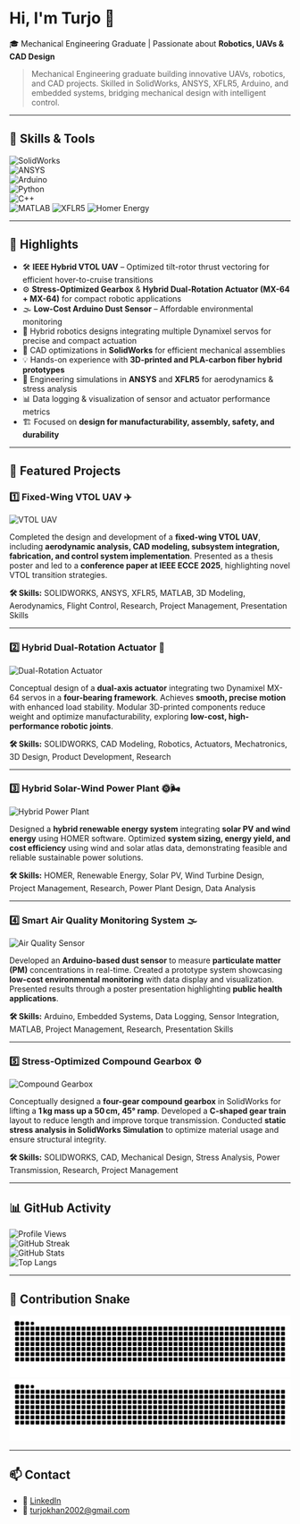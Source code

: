 # Hi, I'm Turjo 👋

🎓 Mechanical Engineering Graduate | Passionate about **Robotics, UAVs & CAD Design**  

> Mechanical Engineering graduate building innovative UAVs, robotics, and CAD projects. Skilled in SolidWorks, ANSYS, XFLR5, Arduino, and embedded systems, bridging mechanical design with intelligent control.

---

## 🔹 Skills & Tools  

![SolidWorks](https://img.shields.io/badge/SolidWorks-FF0000?style=for-the-badge&logo=dassaultsystemes&logoColor=white)  
![ANSYS](https://img.shields.io/badge/ANSYS-FFB71B?style=for-the-badge&logo=ansys&logoColor=black)  
![Arduino](https://img.shields.io/badge/Arduino-00979D?style=for-the-badge&logo=arduino&logoColor=white)  
![Python](https://img.shields.io/badge/Python-3776AB?style=for-the-badge&logo=python&logoColor=white)  
![C++](https://img.shields.io/badge/C++-00599C?style=for-the-badge&logo=cplusplus&logoColor=white)  
![MATLAB](https://img.shields.io/badge/MATLAB-FF7300?style=for-the-badge&logo=matlab&logoColor=white)
![XFLR5](https://img.shields.io/badge/XFLR5-007ACC?style=for-the-badge)
![Homer Energy](https://img.shields.io/badge/Homer_Energy-FF6600?style=for-the-badge)


---


## 🔹 Highlights
- 🛠 **IEEE Hybrid VTOL UAV** – Optimized tilt-rotor thrust vectoring for efficient hover-to-cruise transitions  
- ⚙️ **Stress-Optimized Gearbox** & **Hybrid Dual-Rotation Actuator (MX-64 + MX-64)** for compact robotic applications  
- 🌫️ **Low-Cost Arduino Dust Sensor** – Affordable environmental monitoring  
- 🤖 Hybrid robotics designs integrating multiple Dynamixel servos for precise and compact actuation  
- 📐 CAD optimizations in **SolidWorks** for efficient mechanical assemblies  
- 💡 Hands-on experience with **3D-printed and PLA-carbon fiber hybrid prototypes**  
- 🧮 Engineering simulations in **ANSYS** and **XFLR5** for aerodynamics & stress analysis  
- 📊 Data logging & visualization of sensor and actuator performance metrics  
- 🏗️ Focused on **design for manufacturability, assembly, safety, and durability**  

---

## 📌 Featured Projects

### 1️⃣ Fixed-Wing VTOL UAV ✈️
![VTOL UAV](https://raw.githubusercontent.com/mdlaisurrahmankhanturjo/vtol-uav/main/images/vtol_uav_render.png)

Completed the design and development of a **fixed-wing VTOL UAV**, including **aerodynamic analysis, CAD modeling, subsystem integration, fabrication, and control system implementation**. Presented as a thesis poster and led to a **conference paper at IEEE ECCE 2025**, highlighting novel VTOL transition strategies.

**🛠 Skills:** SOLIDWORKS, ANSYS, XFLR5, MATLAB, 3D Modeling, Aerodynamics, Flight Control, Research, Project Management, Presentation Skills  

---

### 2️⃣ Hybrid Dual-Rotation Actuator 🤖
![Dual-Rotation Actuator](https://raw.githubusercontent.com/mdlaisurrahmankhanturjo/dual-rotation-actuator/main/images/dual_rotation_actuator.png)

Conceptual design of a **dual-axis actuator** integrating two Dynamixel MX-64 servos in a **four-bearing framework**. Achieves **smooth, precise motion** with enhanced load stability. Modular 3D-printed components reduce weight and optimize manufacturability, exploring **low-cost, high-performance robotic joints**.

**🛠 Skills:** SOLIDWORKS, CAD Modeling, Robotics, Actuators, Mechatronics, 3D Design, Product Development, Research  

---

### 3️⃣ Hybrid Solar-Wind Power Plant 🌞🌬️
![Hybrid Power Plant](https://raw.githubusercontent.com/mdlaisurrahmankhanturjo/hybrid-solar-wind-plant/main/images/hybrid_power_plant.png)

Designed a **hybrid renewable energy system** integrating **solar PV and wind energy** using HOMER software. Optimized **system sizing, energy yield, and cost efficiency** using wind and solar atlas data, demonstrating feasible and reliable sustainable power solutions.

**🛠 Skills:** HOMER, Renewable Energy, Solar PV, Wind Turbine Design, Project Management, Research, Power Plant Design, Data Analysis  

---

### 4️⃣ Smart Air Quality Monitoring System 🌫️
![Air Quality Sensor](https://raw.githubusercontent.com/mdlaisurrahmankhanturjo/arduino-air-quality/main/images/air_quality_sensor.png)

Developed an **Arduino-based dust sensor** to measure **particulate matter (PM)** concentrations in real-time. Created a prototype system showcasing **low-cost environmental monitoring** with data display and visualization. Presented results through a poster presentation highlighting **public health applications**.

**🛠 Skills:** Arduino, Embedded Systems, Data Logging, Sensor Integration, MATLAB, Project Management, Research, Presentation Skills  

---

### 5️⃣ Stress-Optimized Compound Gearbox ⚙️
![Compound Gearbox](https://raw.githubusercontent.com/mdlaisurrahmankhanturjo/compound-gearbox/main/images/compound_gearbox.png)

Conceptually designed a **four-gear compound gearbox** in SolidWorks for lifting a **1 kg mass up a 50 cm, 45° ramp**. Developed a **C-shaped gear train** layout to reduce length and improve torque transmission. Conducted **static stress analysis in SolidWorks Simulation** to optimize material usage and ensure structural integrity.

**🛠 Skills:** SOLIDWORKS, CAD, Mechanical Design, Stress Analysis, Power Transmission, Research, Project Management  



---


## 📊 GitHub Activity  

![Profile Views](https://komarev.com/ghpvc/?username=mdlaisurrahmankhanturjo&style=for-the-badge)  
![GitHub Streak](https://streak-stats.demolab.com?user=mdlaisurrahmankhanturjo&theme=tokyonight&hide_border=true&border_radius=10)  
![GitHub Stats](https://github-readme-stats.vercel.app/api?username=mdlaisurrahmankhanturjo&show_icons=true&theme=tokyonight)  
![Top Langs](https://github-readme-stats.vercel.app/api/top-langs/?username=mdlaisurrahmankhanturjo&layout=compact&theme=tokyonight)  

---

## 🐍 Contribution Snake  

![GitHub Snake Light](https://raw.githubusercontent.com/mdlaisurrahmankhanturjo/mdlaisurrahmankhanturjo/main/images/github-contribution-grid-snake.svg#gh-light-mode-only)  
![GitHub Snake Dark](https://raw.githubusercontent.com/mdlaisurrahmankhanturjo/mdlaisurrahmankhanturjo/main/images/github-contribution-grid-snake-dark.svg#gh-dark-mode-only)

---

## 📫 Contact  

- 💼 [LinkedIn](https://www.linkedin.com/in/md-laisur-rahman-khan-turjo)  
- 📧 turjokhan2002@gmail.com
